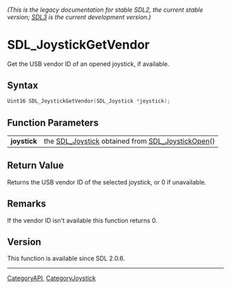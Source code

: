 ###### (This is the legacy documentation for stable SDL2, the current stable version; [SDL3](https://wiki.libsdl.org/SDL3/) is the current development version.)
# SDL_JoystickGetVendor

Get the USB vendor ID of an opened joystick, if available.

## Syntax

```c
Uint16 SDL_JoystickGetVendor(SDL_Joystick *joystick);

```

## Function Parameters

|                  |                                                                                       |
| ---------------- | ------------------------------------------------------------------------------------- |
| **joystick**     | the [SDL_Joystick](SDL_Joystick) obtained from [SDL_JoystickOpen](SDL_JoystickOpen)() |

## Return Value

Returns the USB vendor ID of the selected joystick, or 0 if unavailable.

## Remarks

If the vendor ID isn't available this function returns 0.

## Version

This function is available since SDL 2.0.6.

----
[CategoryAPI](CategoryAPI), [CategoryJoystick](CategoryJoystick)

